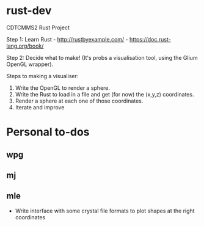 # rust-dev
CDTCMMS2 Rust Project 

Step 1: Learn Rust - http://rustbyexample.com/
                   - https://doc.rust-lang.org/book/
                   
Step 2: Decide what to make! (It's probs a visualisation tool, using the Glium OpenGL wrapper).

Steps to making a visualiser:

1) Write the OpenGL to render a sphere.
2) Write the Rust to load in a file and get (for now) the (x,y,z) coordinates.
3) Render a sphere at each one of those coordinates.
4) Iterate and improve

Personal to-dos
===============

wpg
---

mj
--

mle
---

* Write interface with some crystal file formats to plot shapes at the right coordinates


